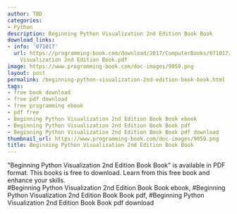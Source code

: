 ```yaml
---
author: TBD
categories:
- Python
description: Beginning Python Visualization 2nd Edition Book Book
download_links:
- info: '071017'
  url: https://programming-book.com/download/2017/ComputerBooks/071017/Beginning Python
    Visualization 2nd Edition Book.pdf
image: https://www.programming-book.com/doc-images/9059.png
layout: post
permalink: /beginning-python-visualization-2nd-edition-book-book.html
tags:
- free book download
- free pdf download
- free programming ebook
- pdf free
- Beginning Python Visualization 2nd Edition Book Book ebook
- Beginning Python Visualization 2nd Edition Book Book pdf
- Beginning Python Visualization 2nd Edition Book Book pdf download
thumbnail_url: https://www.programming-book.com/doc-images/9059.png
title: Beginning Python Visualization 2nd Edition Book Book
---
```


 
<div class="item-desc text-justify">
  "Beginning Python Visualization 2nd Edition Book Book" is available in PDF format. This books is free to download. Learn from this free book and enhance your skills.
  <br>
  #Beginning Python Visualization 2nd Edition Book Book ebook, #Beginning Python Visualization 2nd Edition Book Book pdf, #Beginning Python Visualization 2nd Edition Book Book pdf download
</div>